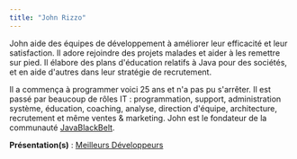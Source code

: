 ```yaml
---
title: "John Rizzo"
---
```


John aide des équipes de développement à améliorer leur efficacité et
leur satisfaction. Il adore rejoindre des projets malades et aider à les
remettre sur pied. Il élabore des plans d'éducation relatifs à Java pour
des sociétés, et en aide d'autres dans leur stratégie de recrutement.

Il a commença à programmer voici 25 ans et n'a pas pu s'arrêter. Il est
passé par beaucoup de rôles IT : programmation, support, administration
système, éducation, coaching, analyse, direction d'équipe, architecture,
recrutement et même ventes & marketing. John est le fondateur de la
communauté [JavaBlackBelt](http://www.javablackbelt.com/).

**Présentation(s)** : [Meilleurs
Développeurs](/xwiki/wiki/oldversion/view/Meeting/20080612)
